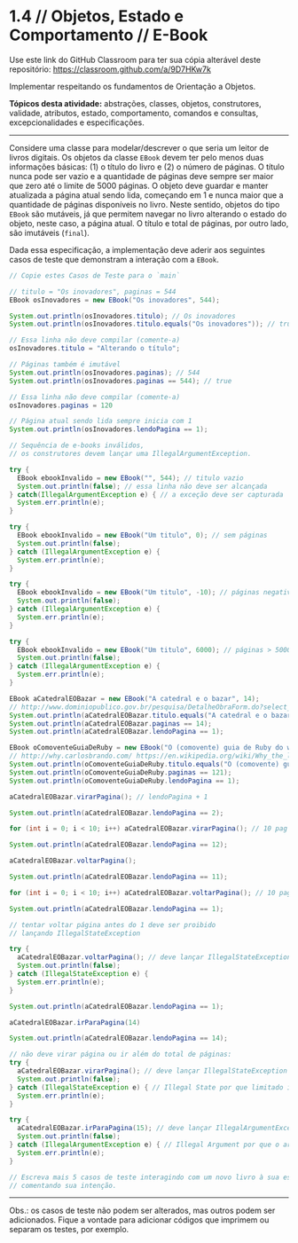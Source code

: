# 1.4 // Objetos, Estado e Comportamento // E-Book

Use este link do GitHub Classroom para ter sua cópia alterável deste repositório: <https://classroom.github.com/a/9D7HKw7k>

Implementar respeitando os fundamentos de Orientação a Objetos.

**Tópicos desta atividade:** abstrações, classes, objetos, construtores, validade, atributos, estado, comportamento, comandos e consultas, excepcionalidades e especificações.

---

Considere uma classe para modelar/descrever o que seria um leitor de livros digitais. Os objetos da classe `EBook` devem ter pelo menos duas informações básicas: (1) o título do livro e (2) o número de páginas. O título nunca pode ser vazio e a quantidade de páginas deve sempre ser maior que zero até o limite de 5000 páginas. O objeto deve guardar e manter atualizada a página atual sendo lida, começando em 1 e nunca maior que a quantidade de páginas disponíveis no livro. Neste sentido, objetos do tipo `EBook` são mutáveis, já que permitem navegar no livro alterando o estado do objeto, neste caso, a página atual. O título e total de páginas, por outro lado, são imutáveis (`final`).

Dada essa especificação, a implementação deve aderir aos seguintes casos de teste que demonstram a  interação com a `EBook`.



```java
// Copie estes Casos de Teste para o `main`

// titulo = "Os inovadores", paginas = 544
EBook osInovadores = new EBook("Os inovadores", 544);

System.out.println(osInovadores.titulo); // Os inovadores
System.out.println(osInovadores.titulo.equals("Os inovadores")); // true

// Essa linha não deve compilar (comente-a)
osInovadores.titulo = "Alterando o título";

// Páginas também é imutável
System.out.println(osInovadores.paginas); // 544
System.out.println(osInovadores.paginas == 544); // true

// Essa linha não deve compilar (comente-a)
osInovadores.paginas = 120

// Página atual sendo lida sempre inicia com 1
System.out.println(osInovadores.lendoPagina == 1);

// Sequência de e-books inválidos,
// os construtores devem lançar uma IllegalArgumentException.

try {
  EBook ebookInvalido = new EBook("", 544); // titulo vazio
  System.out.println(false); // essa linha não deve ser alcançada
} catch(IllegalArgumentException e) { // a exceção deve ser capturada
  System.err.println(e);
}

try {
  EBook ebookInvalido = new EBook("Um titulo", 0); // sem páginas
  System.out.println(false);
} catch (IllegalArgumentException e) {
  System.err.println(e);
}

try {
  EBook ebookInvalido = new EBook("Um titulo", -10); // páginas negativas
  System.out.println(false);
} catch (IllegalArgumentException e) {
  System.err.println(e);
}

try {
  EBook ebookInvalido = new EBook("Um titulo", 6000); // páginas > 5000
  System.out.println(false);
} catch (IllegalArgumentException e) {
  System.err.println(e);
}

EBook aCatedralEOBazar = new EBook("A catedral e o bazar", 14);
// http://www.dominiopublico.gov.br/pesquisa/DetalheObraForm.do?select_action=&co_obra=8679
System.out.println(aCatedralEOBazar.titulo.equals("A catedral e o bazar"));
System.out.println(aCatedralEOBazar.paginas == 14);
System.out.println(aCatedralEOBazar.lendoPagina == 1);

EBook oComoventeGuiaDeRuby = new EBook("O (comovente) guia de Ruby do why", 121);
// http://why.carlosbrando.com/ https://en.wikipedia.org/wiki/Why_the_lucky_stiff
System.out.println(oComoventeGuiaDeRuby.titulo.equals("O (comovente) guia de Ruby do why"));
System.out.println(oComoventeGuiaDeRuby.paginas == 121);
System.out.println(oComoventeGuiaDeRuby.lendoPagina == 1);

aCatedralEOBazar.virarPagina(); // lendoPagina + 1

System.out.println(aCatedralEOBazar.lendoPagina == 2);

for (int i = 0; i < 10; i++) aCatedralEOBazar.virarPagina(); // 10 pag viradas

System.out.println(aCatedralEOBazar.lendoPagina == 12);

aCatedralEOBazar.voltarPagina();

System.out.println(aCatedralEOBazar.lendoPagina == 11);

for (int i = 0; i < 10; i++) aCatedralEOBazar.voltarPagina(); // 10 pag atrás

System.out.println(aCatedralEOBazar.lendoPagina == 1);

// tentar voltar página antes do 1 deve ser proibido
// lançando IllegalStateException

try {
  aCatedralEOBazar.voltarPagina(); // deve lançar IllegalStateException
  System.out.println(false);
} catch (IllegalStateException e) {
  System.err.println(e);
}

System.out.println(aCatedralEOBazar.lendoPagina == 1);

aCatedralEOBazar.irParaPagina(14)

System.out.println(aCatedralEOBazar.lendoPagina == 14);

// não deve virar página ou ir além do total de páginas:
try {
  aCatedralEOBazar.virarPagina(); // deve lançar IllegalStateException
  System.out.println(false);
} catch (IllegalStateException e) { // Illegal State por que limitado internamente
  System.err.println(e);
}

try {
  aCatedralEOBazar.irParaPagina(15); // deve lançar IllegalArgumentException
  System.out.println(false);
} catch (IllegalArgumentException e) { // Illegal Argument por que o argumento 15 é inválido
  System.err.println(e);
}

// Escreva mais 5 casos de teste interagindo com um novo livro à sua escolha,
// comentando sua intenção.
```

---
Obs.: os casos de teste não podem ser alterados, mas outros podem ser adicionados. Fique a vontade para adicionar códigos que imprimem ou separam os testes, por exemplo.
